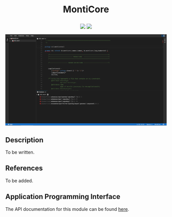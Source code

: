 # <p align="center">MontiCore</p>
<p align="center">
    <img src="https://img.shields.io/badge/Plugin_Version-0.1.0-blue.svg?longCache=true&style=flat-square"/>
    <img src="https://img.shields.io/badge/Grammar_Version-5.0.0-blue.svg?longCache=true&style=flat-square"/>
</p>
<p align="center">
    <img src="doc/images/monticore.png"/>
</p>

## Description
To be written.

## References
To be added.

## Application Programming Interface
The API documentation for this module can be found
[here](https://embeddedmontiarc.github.io/Elysium/plugins/monticore/docs).